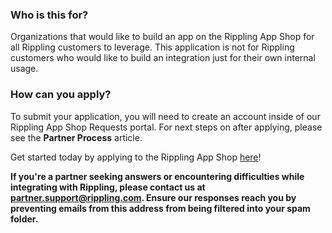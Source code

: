 

### Who is this for?

Organizations that would like to build an app on the Rippling App Shop for all Rippling customers to leverage. This application is not for Rippling customers who would like to build an integration just for their own internal usage.

### How can you apply?
To submit your application, you will need to create an account inside of our Rippling App Shop Requests portal. For next steps on after applying, please see the **Partner Process** article.

<Note>Get started today by applying to the Rippling App Shop [here](https://rippling-public.atlassian.net/servicedesk/customer/portal/3)! </Note>

<Check>**If you're a partner seeking answers or encountering difficulties while integrating with Rippling, please contact us at partner.support@rippling.com. Ensure our responses reach you by preventing emails from this address from being filtered into your spam folder.**</Check>
